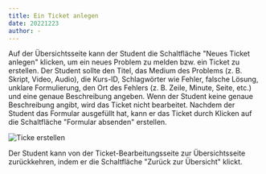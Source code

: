 ```yaml
---
title: Ein Ticket anlegen 
date: 20221223
author: -
---
```


Auf der Übersichtsseite kann der Student die Schaltfläche "Neues Ticket anlegen" klicken, um ein neues Problem zu melden bzw. ein Ticket zu erstellen. Der Student sollte den Titel, das Medium des Problems (z. B. Skript, Video, Audio), die Kurs-ID, Schlagwörter wie Fehler, falsche Lösung, unklare Formulierung, den Ort des Fehlers (z. B. Zeile, Minute, Seite, etc.) und eine genaue Beschreibung angeben. Wenn der Student keine genaue Beschreibung angibt, wird das Ticket nicht bearbeitet. Nachdem der Student das Formular ausgefüllt hat, kann er das Ticket durch Klicken auf die Schaltfläche "Formular absenden" erstellen. 

![Ticke erstellen](ticket_anlegen.png)

Der Student kann von der Ticket-Bearbeitungsseite zur Übersichtsseite zurückkehren, indem er die Schaltfläche "Zurück zur Übersicht" klickt. 

 
